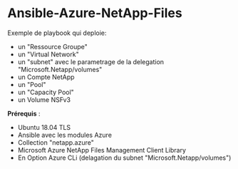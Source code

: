 # Ansible-Azure-NetApp-Files

Exemple de playbook qui deploie:<cd>
- un "Ressource Groupe"
- un "Virtual Network"
- un "subnet" avec le parametrage de la delegation "Microsoft.Netapp/volumes"
- un Compte NetApp
- un "Pool"  
- un "Capacity Pool"
- un Volume NSFv3


**Prérequis** :<cd/>
- Ubuntu 18.04 TLS
- Ansible avec les modules Azure
- Collection "netapp.azure"
- Microsoft Azure NetApp Files Management Client Library
- En Option Azure CLi (delagation du subnet "Microsoft.Netapp/volumes")


